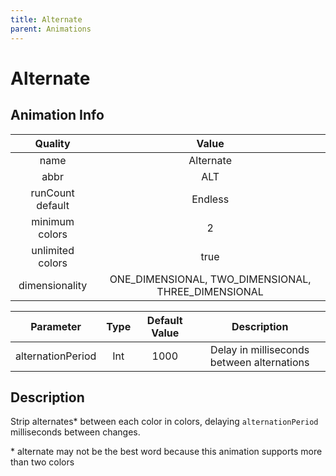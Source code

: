 ```yaml
---
title: Alternate
parent: Animations
---
```


<!-- THIS FILE IS AUTOMATICALLY GENERATED -->
<!-- MAKE CHANGES TO THE AnimationInfo INSTANCE ASSOCIATED WITH THIS ANIMATION -->

# Alternate

## Animation Info

|Quality|Value|
|:-:|:-:|
|name|Alternate|
|abbr|ALT|
|runCount default|Endless|
|minimum colors|2|
|unlimited colors|true|
|dimensionality|ONE_DIMENSIONAL, TWO_DIMENSIONAL, THREE_DIMENSIONAL|

|Parameter|Type|Default Value|Description|
|:-:|:-:|:-:|:-:|
|alternationPeriod|Int|1000|Delay in milliseconds between alternations|

## Description
Strip alternates* between each color in colors, delaying `alternationPeriod` milliseconds between changes.

\* alternate may not be the best word because this animation supports more than two colors

